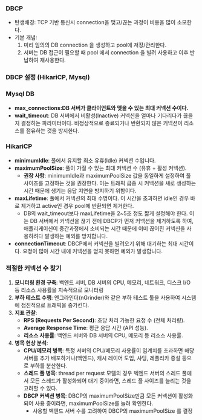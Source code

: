 ### DBCP

- 탄생배경: TCP 기반 통신시 connection을 맺고/끊는 과정이 비용을 많이 소모한다.
- 기본 개념:
  1. 미리 임의의 DB connection 을 생성하고 pool에 저장/관리한다.
  2. 서버는 DB 접근이 필요할 때 pool 에서 connection 을 빌려 사용하고 이후 반납하여 재사용한다.

### DBCP 설정 (HikariCP, Mysql)

### Mysql DB

- **max_connections:DB 서버가 클라이언트와 맺을 수 있는 최대 커넥션 수이다.**
- **wait_timeout**: DB 서버에서 비활성(Inactive) 커넥션을 얼마나 기다리다가 끊을지 결정하는 파라미터이다. 비정상적으로 종료되거나 반환되지 않은 커넥션이 리소스를 점유하는 것을 방지한다.

### HikariCP

- **minimumIdle**: 풀에서 유지할 최소 유휴(Idle) 커넥션 수입니다.
- **maximumPoolSize**: 풀이 가질 수 있는 최대 커넥션 수 (유휴 + 활성 커넥션).
  - **권장 사항**: minimumIdle과 maximumPoolSize 값을 동일하게 설정하여 풀 사이즈를 고정하는 것을 권장한다. 이는 트래픽 급증 시 커넥션을 새로 생성하는 시간 때문에 생기는 응답 지연을 방지하기 위함이다.
- **maxLifetime**: 풀에서 커넥션의 최대 수명이다. 이 시간을 초과하면 idle인 경우 바로 제거하고 active인 경우 pool에 반환되면 제거한다.
  - DB의 wait_timeout보다 maxLifetime을 2~5초 정도 짧게 설정해야 한다. 이는 DB 서버에서 커넥션을 끊기 전에 DBCP가 먼저 커넥션을 제거하도록 하여, 애플리케이션이 중간과정에서 소비되는 시간 때문에 이미 끊어진 커넥션을 사용하려다 발생하는 예외를 방지합니다.
- **connectionTimeout**: DBCP에서 커넥션을 빌려오기 위해 대기하는 최대 시간이다. 요청이 많아 시간 내에 커넥션을 얻지 못하면 예외가 발생합니다.

### **적절한 커넥션 수 찾기**

1. **모니터링 환경 구축**: 백엔드 서버, DB 서버의 CPU, 메모리, 네트워크, 디스크 I/O 등 리소스 사용률을 지속적으로 모니터링
2. **부하 테스트 수행**: 엔그라인더(nGrinder)와 같은 부하 테스트 툴을 사용하여 시스템에 점진적으로 트래픽을 증가킨다.
3. **지표 관찰**:
   - **RPS (Requests Per Second)**: 초당 처리 가능한 요청 수 (전체 처리량).
   - **Average Response Time**: 평균 응답 시간 (API 성능).
   - **리소스 사용률**: 백엔드 서버와 DB 서버의 CPU, 메모리 등 리소스 사용률.
4. **병목 현상 분석**:
   - **CPU/메모리 병목**: 특정 서버의 CPU/메모리 사용률이 임계치를 초과하면 해당 서버를 추가 배포하거나(백엔드), 캐시 레이어 도입, 샤딩, 레플리카 증설 등으로 부하를 분산한다.
   - **스레드 풀 병목**: thread per request 모델의 경우 벡엔드 서버의 스레드 풀에서 모든 스레드가 활성화되어 대기 중이라면, 스레드 풀 사이즈를 늘리는 것을 고려할 수 있다.
   - **DBCP 커넥션 병목**: DBCP의 maximumPoolSize만큼 모든 커넥션이 활성화되어 사용 중이라면, maximumPoolSize를 늘려 확인한다.
     - 사용할 벡엔드 서버 수를 고려하여 DBCP의 maximumPoolSize 를 결정
